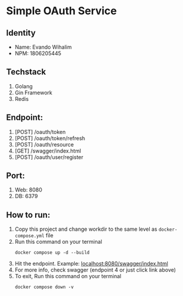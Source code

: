 # Simple OAuth Service
## Identity
* Name: Evando Wihalim
* NPM: 1806205445
## Techstack
1. Golang
2. Gin Framework
3. Redis

## Endpoint:
1. [POST] /oauth/token
2. [POST] /oauth/token/refresh
3. [POST] /oauth/resource
4. [GET] /swagger/index.html
5. [POST] /oauth/user/register

## Port:
1. Web: 8080
2. DB: 6379

## How to run:
1. Copy this project and change workdir to the same level as ```docker-compose.yml``` file
2. Run this command on your terminal
    ```console 
    docker compose up -d --build
    ```
3. Hit the endpoint. Example: [localhost:8080/swagger/index.html](http://localhost:8080/swagger/index.html)
4. For more info, check swagger (endpoint 4 or just click link above)
5. To exit, Run this command on your terminal
    ```console 
    docker compose down -v
    ```